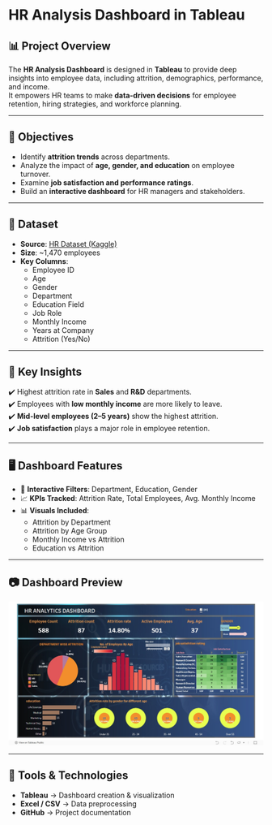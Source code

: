 
#  HR Analysis Dashboard in Tableau  

## 📊 Project Overview  
The **HR Analysis Dashboard** is designed in **Tableau** to provide deep insights into employee data, including attrition, demographics, performance, and income.  
It empowers HR teams to make **data-driven decisions** for employee retention, hiring strategies, and workforce planning.  

---

## 🎯 Objectives  
- Identify **attrition trends** across departments.  
- Analyze the impact of **age, gender, and education** on employee turnover.  
- Examine **job satisfaction and performance ratings**.  
- Build an **interactive dashboard** for HR managers and stakeholders.  

---

## 📂 Dataset  
- **Source**: [HR Dataset (Kaggle)](https://docs.google.com/spreadsheets/u/0/d/1-1Ldoe-DwZTL77tdMtRgZAIzeAzs0jh3/htmlview)  
- **Size**: ~1,470 employees  
- **Key Columns**:  
  - Employee ID  
  - Age  
  - Gender  
  - Department  
  - Education Field  
  - Job Role  
  - Monthly Income  
  - Years at Company  
  - Attrition (Yes/No)  

---

## 📌 Key Insights  
✔️ Highest attrition rate in **Sales** and **R&D** departments.  
✔️ Employees with **low monthly income** are more likely to leave.  
✔️ **Mid-level employees (2–5 years)** show the highest attrition.  
✔️ **Job satisfaction** plays a major role in employee retention.  

---

## 🖥️ Dashboard Features  
- 📍 **Interactive Filters**: Department, Education, Gender  
- 📈 **KPIs Tracked**: Attrition Rate, Total Employees, Avg. Monthly Income  
- 📊 **Visuals Included**:  
  - Attrition by Department  
  - Attrition by Age Group  
  - Monthly Income vs Attrition  
  - Education vs Attrition  

---

## 📷 Dashboard Preview  
![Dashboard Screenshot](https://github.com/HarshitaSachdeva/HR-Analysis-Tableau-project/blob/main/HR%20Analysis/HR.jpeg)    

---

## 🚀 Tools & Technologies  
- **Tableau** → Dashboard creation & visualization  
- **Excel / CSV** → Data preprocessing  
- **GitHub** → Project documentation  


